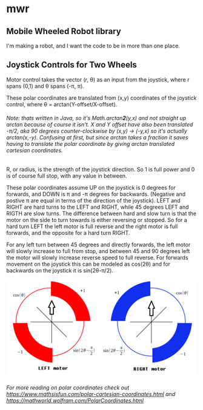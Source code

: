 # mwr
## Mobile Wheeled Robot library

I'm making a robot, and I want the code to be in more than one place.


## Joystick Controls for Two Wheels

Motor control takes the vector (r, θ) as an input from the joystick, where r spans (0,1) and θ spans (-π, π).

These polar coordinates are translated from (x,y) coordinates of the joystick control, where θ = arctan(Y-offset/X-offset).
###### Note: thats written in Java, so it's Math.arctan**2**(y,x) and not straight up arctan because of course it isn't. X and Y offset have also been translated -π/2, aka 90 degrees counter-clockwise by (x,y) -> (-y,x) so it's actually arctan(x,-y). Confusing at first, but since arctan takes a fraction it saves having to translate the polar coordinate by giving arctan translated cartesian coordinates.

R, or radius, is the strength of the joystick direction. So 1 is full power and 0 is of course full stop, with any value in between.

These polar coordinates assume UP on the joystick is 0 degrees for forwards, and DOWN is π and -π degrees for backwards. (Negative and postive π are equal in terms of the direction of the joystick). LEFT and RIGHT are hard turns to the LEFT and RIGHT, while 45 degrees LEFT and RIGTH are slow turns. The difference between hard and slow turn is that the motor on the side to turn towards is either reversing or stopped. So for a hard turn LEFT the left motor is full reverse and the right motor is full forwards, and the opposite for a hard turn RIGHT.

For any left turn between 45 degrees and directly forwards, the left motor will slowly increase to full from stop, and between 45 and 90 degrees left the motor will slowly increase reverse speed to full reverse. For forwards movement on the joystick this can be modeled as cos(2θ) and for backwards on the joystick it is sin(2θ-π/2).

![Alt Text](joystick%20to%20motor%20power%20graph.png?raw=true "Joystick-Motor power graph")

###### For more reading on polar coordinates check out https://www.mathsisfun.com/polar-cartesian-coordinates.html and https://mathworld.wolfram.com/PolarCoordinates.html
